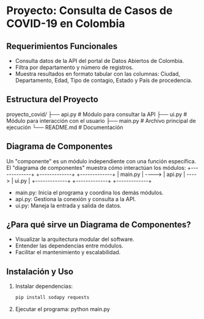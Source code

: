 # Proyecto: Consulta de Casos de COVID-19 en Colombia

## Requerimientos Funcionales
- Consulta datos de la API del portal de Datos Abiertos de Colombia.
- Filtra por departamento y número de registros.
- Muestra resultados en formato tabular con las columnas: Ciudad, Departamento, Edad, Tipo de contagio, Estado y País de procedencia.

## Estructura del Proyecto
proyecto_covid/
├── api.py # Módulo para consultar la API
├── ui.py # Módulo para interacción con el usuario
├── main.py # Archivo principal de ejecución
└── README.md # Documentación

## Diagrama de Componentes
Un "componente" es un módulo independiente con una función específica.  
El "diagrama de componentes" muestra cómo interactúan los módulos:
+-------------+ +-------------+ +-------------+
| main.py | ----> | api.py | ----> | ui.py |
+-------------+ +-------------+ +-------------+
- main.py: Inicia el programa y coordina los demás módulos.
- api.py: Gestiona la conexión y consulta a la API.
- ui.py: Maneja la entrada y salida de datos.

## ¿Para qué sirve un Diagrama de Componentes?
- Visualizar la arquitectura modular del software.
- Entender las dependencias entre módulos.
- Facilitar el mantenimiento y escalabilidad.

## Instalación y Uso
1. Instalar dependencias:
   ```bash
   pip install sodapy requests

2. Ejecutar el programa:
   python main.py